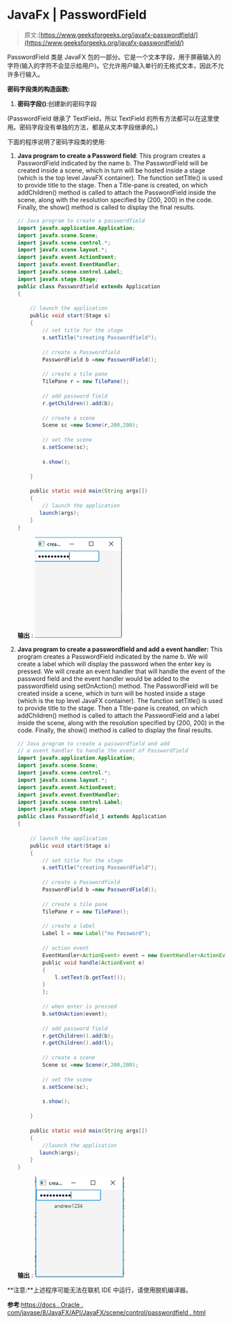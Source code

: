 # JavaFx | PasswordField

> 原文:[https://www.geeksforgeeks.org/javafx-passwordfield/](https://www.geeksforgeeks.org/javafx-passwordfield/)

PasswordField 类是 JavaFX 包的一部分。它是一个文本字段，用于屏蔽输入的字符(输入的字符不会显示给用户)。它允许用户输入单行的无格式文本，因此不允许多行输入。

**密码字段类的构造函数:**

1.  **密码字段()**:创建新的密码字段

(PasswordField 继承了 TextField，所以 TextField 的所有方法都可以在这里使用。密码字段没有单独的方法，都是从文本字段继承的。)

下面的程序说明了密码字段类的使用:

1.  **Java program to create a Password field**: This program creates a PasswordField indicated by the name b. The PasswordField will be created inside a scene, which in turn will be hosted inside a stage (which is the top level JavaFX container). The function setTitle() is used to provide title to the stage. Then a Title-pane is created, on which addChildren() method is called to attach the PasswordField inside the scene, along with the resolution specified by (200, 200) in the code. Finally, the show() method is called to display the final results.

    ```java
    // Java program to create a passwordfield
    import javafx.application.Application;
    import javafx.scene.Scene;
    import javafx.scene.control.*;
    import javafx.scene.layout.*;
    import javafx.event.ActionEvent;
    import javafx.event.EventHandler;
    import javafx.scene.control.Label;
    import javafx.stage.Stage;
    public class Passwordfield extends Application
    {

        // launch the application
        public void start(Stage s)
        {
            // set title for the stage
            s.setTitle("creating Passwordfield");

            // create a Passwordfield
            PasswordField b =new PasswordField();

            // create a tile pane
            TilePane r = new TilePane();

            // add password field
            r.getChildren().add(b);

            // create a scene
            Scene sc =new Scene(r,200,200);

            // set the scene
            s.setScene(sc);

            s.show();

        }

        public static void main(String args[])
        {
            // launch the application
           launch(args);
        }
    }
    ```

    **输出** :
    ![](img/01ebc84336beefdf25ea4706f6421e2f.png)

2.  **Java program to create a passwordfield and add a event handler:** This program creates a PasswordField indicated by the name b. We will create a label which will display the password when the enter key is pressed. We will create an event handler that will handle the event of the password field and the event handler would be added to the passwordfield using setOnAction() method. The PasswordField will be created inside a scene, which in turn will be hosted inside a stage (which is the top level JavaFX container). The function setTitle() is used to provide title to the stage. Then a Title-pane is created, on which addChildren() method is called to attach the PasswordField and a label inside the scene, along with the resolution specified by (200, 200) in the code. Finally, the show() method is called to display the final results.

    ```java
    // Java program to create a passwordfield and add
    // a event handler to handle the event of Passwordfield
    import javafx.application.Application;
    import javafx.scene.Scene;
    import javafx.scene.control.*;
    import javafx.scene.layout.*;
    import javafx.event.ActionEvent;
    import javafx.event.EventHandler;
    import javafx.scene.control.Label;
    import javafx.stage.Stage;
    public class Passwordfield_1 extends Application
    {

        // launch the application
        public void start(Stage s)
        {
            // set title for the stage
            s.setTitle("creating Passwordfield");

            // create a Passwordfield
            PasswordField b =new PasswordField();

            // create a tile pane
            TilePane r = new TilePane();

            // create a label
            Label l = new Label("no Password");

            // action event
            EventHandler<ActionEvent> event = new EventHandler<ActionEvent>(){
            public void handle(ActionEvent e)
            {
                l.setText(b.getText());
            }
            };

            // when enter is pressed
            b.setOnAction(event);

            // add password field
            r.getChildren().add(b);
            r.getChildren().add(l);

            // create a scene
            Scene sc =new Scene(r,200,200);

            // set the scene
            s.setScene(sc);

            s.show();

        }

        public static void main(String args[])
        {
            //launch the application
           launch(args);
        }
    }
    ```

    **输出** :
    ![](img/a122c6aff686790f381d2c9672f0fc20.png)

**注意:**上述程序可能无法在联机 IDE 中运行，请使用脱机编译器。

**参考**:[https://docs . Oracle . com/javase/8/JavaFX/API/JavaFX/scene/control/passwordfield . html](https://docs.oracle.com/javase/8/javafx/api/javafx/scene/control/PasswordField.html)
